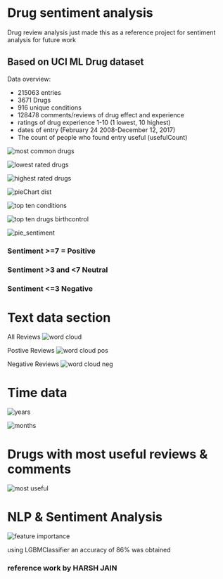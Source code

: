 # Drug sentiment analysis
Drug review analysis just made this as a reference project for sentiment analysis for future work

## Based on UCI ML Drug dataset
Data overview:
* 215063 entries 
* 3671 Drugs
* 916 unique conditions
* 128478 comments/reviews of drug effect and experience
* ratings of drug experience 1-10 (1 lowest, 10 highest)
* dates of entry (February 24 2008-December 12, 2017)
* The count of people who found entry useful (usefulCount)

![most common drugs](images/Ten_most_common_drugs.png)


![lowest rated drugs](images/drugs_rated_1.png)

![highest rated drugs](images/drugs_rated_10.png)

![pieChart dist](images/pie_chart_drug_rating_distribution.png)

![top ten conditions](images/top10_conditions_for_drugs.png)

![top ten drugs birthcontrol](images/top_drugs_for_birth_control.png)


![pie_sentiment ](images/pos_neutral_neg_sentiment.png)

### Sentiment >=7 = Positive
### Sentiment >3 and <7 Neutral
### Sentiment <=3 Negative

# Text data section
All Reviews
![word cloud](images/word_cloud_reviews_1.png)

Postive Reviews 
![word cloud pos](images/word_cloud_postive.png)

Negative Reviews
![word cloud neg](images/word_cloud_negative.png)

# Time data

![years](images/reviews_per_year.png)

![months](images/reviews_by_month.png)
# Drugs with most useful reviews & comments

![most useful](images/most_useful_counts.png)


# NLP & Sentiment Analysis
![feature importance ](images/feature_importance.png)

using LGBMClassifier an accuracy of 86% was obtained 


### reference work by HARSH JAIN
